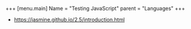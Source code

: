 +++
[menu.main]
Name = "Testing JavaScript"
parent = "Languages"
+++

- https://jasmine.github.io/2.5/introduction.html